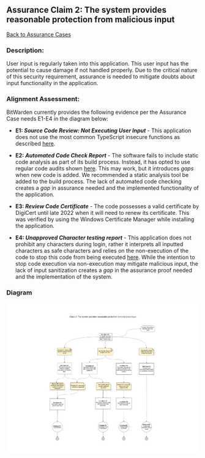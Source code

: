 ## Assurance Claim 2: The system provides reasonable protection from malicious input

[Back to Assurance Cases](https://github.com/DoctorEww/software-assurance/blob/main/AssuranceCases.md)

### Description:

User input is regularly taken into this application. This user input has the potential to cause damage if not handled properly. Due to the critical nature of this security requirement, assurance is needed to mitigate doubts about input functionality in the application. 

### Alignment Assessment:

BitWarden currently provides the following evidence per the Assurance Case needs E1-E4 in the diagram below:

* **E1: *Source Code Review: Not Executing User Input*** - This application does not use the most common TypeScript insecure functions as described [here](https://snyk.io/blog/5-ways-to-prevent-code-injection-in-javascript-and-node-js/).

* **E2: *Automated Code Check Report*** - The software fails to include static code analysis as part of its build process. Instead, it has opted to use regular code audits shown [here](https://bitwarden.com/help/article/is-bitwarden-audited/). This may work, but it introduces *gaps* when new code is added. We recommended a static analysis tool be added to the build process. The lack of automated code checking creates a *gap* in assurance needed and the implemented functionality of the application. 

* **E3: *Review Code Certificate*** - The code possesses a valid certificate by DigiCert until late 2022 when it will need to renew its certificate. This was verified by using the Windows Certificate Manager while installing the application. 

* **E4: *Unapproved Character testing report***  - This application does not prohibit any characters during login, rather it interprets all inputted characters as safe characters and relies on the non-execution of the code to stop this code from being executed [here](https://github.com/bitwarden/jslib/blob/2c892eb3a2a9aff1e238146b037e6f3eb5dacf9a/angular/src/components/login.component.ts). While the intention to stop code execution via non-execution may mitigate malicious input, the lack of input sanitization creates a *gap* in the assurance proof needed and the implementation of the system. 

### Diagram
![](https://github.com/DoctorEww/software-assurance/blob/main/AssuranceCase/MaliciousInput/MaliciousInputV2.jpg)
